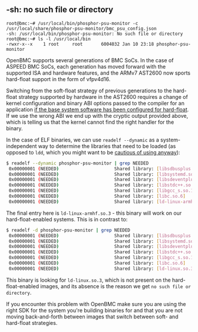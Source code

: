 ## -sh: no such file or directory

```
root@bmc:~# /usr/local/bin/phosphor-psu-monitor -c /usr/local/share/phosphor-psu-monitor/bmc_psu_config.json
-sh: /usr/local/bin/phosphor-psu-monitor: No such file or directory
root@bmc:~# ls -l /usr/local/bin
-rwxr-x--x    1 root     root       6004032 Jan 10 23:18 phosphor-psu-monitor
```

OpenBMC supports several generations of BMC SoCs. In the case of ASPEED BMC
SoCs, each generation has moved forward with the supported ISA and hardware
features, and the ARMv7 AST2600 now sports hard-float support in the form of
vfpv4d16.

Switching from the soft-float strategy of previous generations to the hard-float
strategy supported by hardware in the AST2600 requires a change of kernel
configuration and binary ABI options passed to the compiler for an application
[if the base system software has been configured for
hard-float](https://github.com/openbmc/meta-aspeed/commit/53e322518fe6f471663746934e38bf5d8143a501).
If we use the wrong ABI we end up with the cryptic output provided above, which
is telling us that the kernel cannot find the right handler for the binary.

In the case of ELF binaries, we can use `readelf --dynamic` as a
system-independent way to determine the libraries that need to be loaded (as
opposed to `ldd`, which you might want to be [cautious of using
anyway](https://catonmat.net/ldd-arbitrary-code-execution)):

```sh
$ readelf --dynamic phosphor-psu-monitor | grep NEEDED
 0x00000001 (NEEDED)                     Shared library: [libsdbusplus.so.1]
 0x00000001 (NEEDED)                     Shared library: [libsystemd.so.0]
 0x00000001 (NEEDED)                     Shared library: [libsdeventplus.so.0]
 0x00000001 (NEEDED)                     Shared library: [libstdc++.so.6]
 0x00000001 (NEEDED)                     Shared library: [libgcc_s.so.1]
 0x00000001 (NEEDED)                     Shared library: [libc.so.6]
 0x00000001 (NEEDED)                     Shared library: [ld-linux-armhf.so.3]
```

The final entry here is `ld-linux-armhf.so.3` - this binary will work on our
hard-float-enabled systems. This is in contrast to:

```sh
$ readelf -d phosphor-psu-monitor | grep NEEDED
 0x00000001 (NEEDED)                     Shared library: [libsdbusplus.so.1]
 0x00000001 (NEEDED)                     Shared library: [libsystemd.so.0]
 0x00000001 (NEEDED)                     Shared library: [libsdeventplus.so.0]
 0x00000001 (NEEDED)                     Shared library: [libstdc++.so.6]
 0x00000001 (NEEDED)                     Shared library: [libgcc_s.so.1]
 0x00000001 (NEEDED)                     Shared library: [libc.so.6]
 0x00000001 (NEEDED)                     Shared library: [ld-linux.so.3]
```

This binary is looking for `ld-linux.so.3`, which is not present on the
hard-float-enabled images, and its absence is the reason we get `no such file
or directory`.

If you encounter this problem with OpenBMC make sure you are using the right
SDK for the system you're building binaries for and that you are not moving
back-and-forth between images that switch between soft- and hard-float
strategies.
